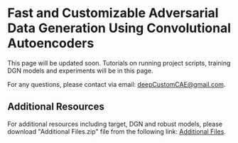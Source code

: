 # Fast and Customizable Adversarial Data Generation Using Convolutional Autoencoders

This page will be updated soon. Tutorials on running project scripts, training DGN models and experiments will be in this page. 

For any questions, please contact via email: deepCustomCAE@gmail.com.

## Additional Resources

For additional resources including target, DGN and robust models, please download "Additional Files.zip" file from the following link:
[Additional Files](https://drive.google.com/file/d/1P4fXZ-g3gIrWuXmMJknrLFg7pkjR49rS/view?usp=sharing).